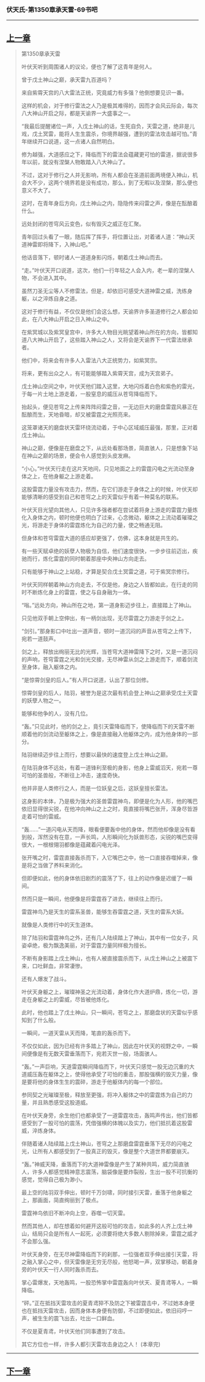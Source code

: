 ### 伏天氏-第1350章承天雷-69书吧

--------
[上一章](./9d2576de1827d35bbcf0b2be8e71e238.md)
--------


>
>
>
>第1350章承天雷
>
>叶伏天听到周围诸人的议论，便也了解了这青年是何人。
>
>曾于戊土神山之巅，承天雷九百道吗？
>
>来自紫霄天宫的八大雷法正统，究竟威力有多强？他倒想要见识一番。
>
>这样的机会，对于修行雷法之人乃是极其难得的，因而才会风云际会，每次八大神山开启之际，都是天谕界一大盛事之一。
>
>“我最后提醒诸位一声，入戊土神山的话，生死自负，天雷之道，绝非是儿戏，戊土冥雷，能将人生生震杀，你境界越强，遭到的雷法攻击越可怕。”青年继续开口说道，这一点诸人自然明白。
>
>修为越强，大道感应之下，降临而下的雷法会蕴藏更可怕的雷道，据说很多年以前，就没有涅槃人物敢踏入八大神山了。
>
>不过，这对于修行之人并无影响，所有人都会在圣道前面两境便入神山，机会大不少，这两个境界若是没有成功，那么，到了无暇以及涅槃，那么便也意义不大了。
>
>这时，在青年身后方向，戊土神山之内，隐隐传来闷雷之声，像是在酝酿着什么。
>
>远处封闭的苍穹风云变色，似有毁灭之威正在汇聚。
>
>青年回过头看了一眼，随后挥了挥手，将位置让出，对着诸人道：“神山天道神雷即将降下，入神山吧。”
>
>他话音落下，顿时诸人一道道身影闪烁，朝着戊土神山而去。
>
>“走。”叶伏天开口说道，这次，他们一行年轻之人会入内，老一辈的涅槃人物，不会进入其中。
>
>虽然刀圣无尘等人不修雷法，但是，却依旧可感受大道神雷之威，洗练身躯，以之淬炼自身之道。
>
>这对于修行有益，不仅仅是他们会这么想，天谕界许多圣道修行之人都会如此，在八大神山开启之日入神山之中。
>
>在紫冥城以及紫冥皇宫中，许多大人物目光眺望着神山所在的方向，皆都知道八大神山开启了，这些踏入神山之人，又将会是天谕界下一代雷法继承者。
>
>他们中，将来会有许多人入雷法八大正统势力，如紫冥宗。
>
>将来，更有出众之人，有可能能够踏入紫霄天宫，成为天宫弟子。
>
>戊土神山空间之中，叶伏天他们踏入这里，大地闪烁着白色和紫色的雷光，于每一片土地上游走着，一股窒息的威压从苍穹降临而下。
>
>抬起头，便见苍穹之上传来阵阵闷雷之音，一无边巨大的磨盘雷霆风暴正在酝酿而生，天地昏暗，却又被雷霆之光照亮来。
>
>这笼罩诸天的磨盘状天雷环绕流动着，于中心区域威压最强，那里，正对着戊土神山。
>
>神山之巅，便像是在磨盘之下，从远处看那场景，简直骇人，只是想象下站在神山之巅的场景，便会令人感觉到头皮发麻。
>
>“小心。”叶伏天行走在这片天地间，只见地面之上的雷霆闪电之光流动至身体之上，在他身躯之上游走着。
>
>这股雷霆力量没有攻击力，然而，在它们游走于身体之上的时候，叶伏天却能够清晰的感受到自己和苍穹之上的天雷似乎有着一种莫名的联系。
>
>叶伏天目光望向其他人，只见许多强者都在尝试着将身上游走的雷霆力量炼化入身体之内，顿时他便也明白了过来，心念微动，躯体之上流动着璀璨之光，将游走于身体的雷霆炼化为自己的力量，使之畅通无阻。
>
>但身体和苍穹雷霆大道的感应却更强了，仿佛，这本身就是共生的。
>
>有一些天赋卓绝的妖孽人物极为自信，他们速度很快，一步步往前迈出，疾驰而行，炼化雷霆的同时朝着那座中央神山方向走去。
>
>只有能够于神山之上站稳，才算是契合戊土冥雷之道，可于紫冥宗修行。
>
>叶伏天同样朝着神山方向走去，不仅是他，身边之人皆都如此，在行走的同时不断炼化身上的雷霆，使之与自身融为一体。
>
>“嗡。”远处方向，神山所在之地，第一道身影迈步往上，直接踏上了神山。
>
>只见他双手朝上空伸出，有一柄剑出现，无尽雷霆之力游走于剑之上。
>
>“剑引。”那身影口中吐出一道声音，顿时一道沉闷的声音从苍穹之上传下，宛若一道鼓声。
>
>剑之上，释放出绚丽无比的光辉，当苍穹大道神雷降下之时，又是一道沉闷的声响，苍穹雷霆之光和剑光交接，无尽神雷从剑之上游走而下，顺着剑流至身体，融入躯体之内。
>
>“是惊霄剑皇的后人。”有人开口说道，认出了那位剑修。
>
>惊霄剑皇的后人，陆羽，被誉为是这次最有机会登上神山之巅承受戊土天雷的妖孽人物之一。
>
>能够和他争的人，没有几位。
>
>“轰。”只见此时，他的剑之上，竟引天雷降临而下，使降临而下的天雷不断顺着他的剑流动至躯体之上，像是直接融入他躯体之内，成为他身体的一部分。
>
>陆羽继续迈步往上而行，想要以最快的速度登上戊土神山之巅。
>
>在陆羽身体不远处，有着一道锋利至极的身影，他身上雷威滔天，宛若一尊可怕的圣兽般，不断往上冲击，速度奇快。
>
>他并非是人类修行之人，而是一位妖皇之后，这妖皇擅长雷法。
>
>这身影的本体，乃是极为强大的圣兽雷霆神鸟，即便是化为人形，他的嘴巴依旧显得很尖锐，在他冲向神山之上之时，竟直接将嘴巴张开，浑身尽皆游走着可怕的雷威。
>
>“轰……”一道闪电从天而降，眼看便要轰中他的身体，然而他却像是没有看到般，浑然没有在意，一声长鸣，人形瞬间化为妖兽形态，尖锐的嘴巴变得很大，一根根翎羽都像是蕴藏着闪电光泽。
>
>张开嘴之时，雷霆直接轰杀而下，入它嘴巴之中，他一口直接吞噬掉来，像是将之当做了养料来消化。
>
>但即便如此，他的身体依旧剧烈的震荡了下，往上的动作像是迟缓了一瞬间。
>
>然而只是一瞬间，他便像是将雷霆吞了进去，继续往上而行。
>
>雷霆神鸟乃是天生的雷系圣兽，能够生吞雷霆之道，天生的雷系大妖。
>
>就像是人类修行中的天生道体。
>
>除了陆羽和雷霆神鸟之外，还有几人陆续踏上了神山，其中有一位女子，风姿卓绝，极为飘逸美丽，对于雷霆力量同样极为擅长。
>
>不断有身影踏上戊土神山，也有人被直接震杀而下，从戊土神山之上被震下来，口吐鲜血，非常凄惨。
>
>还有人爆发了战斗。
>
>叶伏天身躯之上，璀璨神圣之光流动着，身体化作大道炉鼎，炼化一切，游走在身躯之上的雷威，尽皆被他炼化。
>
>此时，他也踏上了戊土神山，只一瞬间，苍穹之上，那磨盘状的天雷似乎感知到了什么般。
>
>一瞬间，一道天雷从天而降，笔直的轰杀而下。
>
>不仅仅如此，因为已经有许多踏上了神山，因此在叶伏天的视野之中，一瞬间便像是有无数天雷垂落而下，宛若灭世一般，场面骇人。
>
>“轰。”一声巨响，天道雷霆瞬间降临而下，叶伏天只感觉一股无边沉重的大道威压轰在躯体之上，使得他承受了可怕的重击，那股强横的毁灭力量，像是要将他的身体生生的震碎，游走于他躯体内的每一个部位。
>
>参同契之光璀璨至极，释放至更强，将冲入躯体之中的雷霆炼为自己的力量，并且熟悉感受这股道威。
>
>在叶伏天身旁，余生他们也都承受了一道雷霆攻击，轰鸣声传出，他们皆都感受到了一股可怕的震荡，凭借强横的体魄以及实力，他们抵抗着这股雷威，淬炼身体。
>
>伴随着诸人陆续踏上戊土神山，苍穹之上那磨盘雷霆垂落下无尽的闪电之光，让所有人都感受到了一股真正的毁灭，像是整个大道世界都要崩灭。
>
>“轰。”神威天降，垂落而下的大道神雷像是产生了某种共鸣，威力简直骇人，许多人都感觉精神意志震荡，脑袋像是要炸裂般，生出一股不可抗衡的感觉，觉得自己极为渺小。
>
>最上空的陆羽双手伸出，顿时千万剑啸，同时接引天雷，垂落于他身躯之上，那画面，简直绚丽到了极点。
>
>雷霆神鸟依旧不断冲向上空，吞噬一切天雷。
>
>然而其他人，却在想着如何避开这般可怕的攻击，如此多的人齐上戊土神山，结局只会是所有人一起死，必须要将绝大多数人剔除掉来，雷霆之威才不会那么强。
>
>叶伏天身旁，在无尽神雷降临而下的刹那，一位强者双手伸出接引天雷，将之融入掌心之中，但天雷像是无穷无尽般，他怒喝一声，双掌移动，朝着身旁的叶伏天一行人同时轰杀而去。
>
>掌心雷爆发，天地轰鸣，一股恐怖掌中雷霆轰向叶伏天、夏青鸢等人，一瞬降临。
>
>“砰。”正在抵挡天雷攻击的夏青鸢猝不及防之下被雷霆击中，不过她本身便也在抵挡天雷攻击，因而身体本身便有防御，不过即便如此，依旧闷哼一声，被生生的震飞出去，吐出一口鲜血。
>
>不仅是夏青鸢，叶伏天他们同事遭到了攻击。
>
>其它方位也一样，许多人都引天雷攻击身边之人！
>(本章完)
>
>

--------
[下一章](./7c96150b96784215c2436279324562f8.md)
--------
